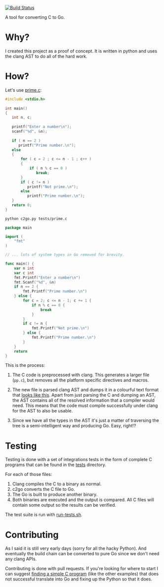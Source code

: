 [![Build Status](https://travis-ci.org/elliotchance/c2go.svg?branch=master)](https://travis-ci.org/elliotchance/c2go)

A tool for converting C to Go.

# Why?

I created this project as a proof of concept. It is written in python and uses
the clang AST to do all of the hard work.

# How?

Let's use
[prime.c](https://github.com/elliotchance/c2go/blob/master/tests/prime.c):

```c
#include <stdio.h>
 
int main()
{
   int n, c;
 
   printf("Enter a number\n");
   scanf("%d", &n);
 
   if ( n == 2 )
      printf("Prime number.\n");
   else
   {
       for ( c = 2 ; c <= n - 1 ; c++ )
       {
           if ( n % c == 0 )
              break;
       }
       if ( c != n )
          printf("Not prime.\n");
       else
          printf("Prime number.\n");
   }
   return 0;
}
```

```bash
python c2go.py tests/prime.c
```

```go
package main

import (
    "fmt"
)

// ... lots of system types in Go removed for brevity.

func main() {
    var n int
    var c int
    fmt.Printf("Enter a number\n")
    fmt.Scanf("%d", &n)
    if n == 2 {
        fmt.Printf("Prime number.\n")
    } else {
        for c = 2; c <= n - 1; c += 1 {
            if n % c == 0 {
                break
            }
        }
        if c != n {
            fmt.Printf("Not prime.\n")
        } else {
            fmt.Printf("Prime number.\n")
        }
    }
    return
}
```

This is the process:

1. The C code is preprocessed with clang. This generates a larger file (`pp.c`),
but removes all the platform specific directives and macros.

2. The new file is parsed clang AST and dumps it in a colourful text format that
[looks like this](http://ehsanakhgari.org/wp-content/uploads/2015/12/Screen-Shot-2015-12-03-at-5.02.38-PM.png).
Apart from just parsing the C and dumping an AST, the AST contains all of the
resolved information that a compiler would need. This means that the code must
compile successfully under clang for the AST to also be usable.

3. Since we have all the types in the AST it's just a matter of traversing the
tree is a semi-intelligent way and producing Go. Easy, right!?

# Testing

Testing is done with a set of integrations tests in the form of complete C
programs that can be found in the
[tests](https://github.com/elliotchance/c2go/tree/master/tests) directory.

For each of those files:

1. Clang compiles the C to a binary as normal.
2. c2go converts the C file to Go.
3. The Go is built to produce another binary.
4. Both binaries are executed and the output is compared. All C files will
contain some output so the results can be verified.

The test suite is run with
[run-tests.sh](https://github.com/elliotchance/c2go/blob/master/run-tests.sh).

# Contributing

As I said it is still very early days (sorry for all the hacky Python). And
eventually the build chain can be converted to pure Go since we don't need any
clang APIs.

Contributing is done with pull requests. If you're looking for where to start I
can suggest
[finding a simple C program](http://www.programmingsimplified.com/c-program-examples)
(like the other examples) that does not successful translate into Go and fixing
up the Python so that it does.
